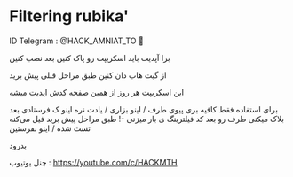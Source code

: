 # Filtering rubika'

ID Telegram : @HACK_AMNIAT_TO
 💜

برا آپدیت باید اسکریپت رو پاک کنین بعد نصب کنین

از گیت هاب دان کنین طبق مراحل قبلی پیش برید

این اسکریپت هر روز از همین صفحه کدش اپدیت میشه

 برای استفاده فقط کافیه بری پیوی طرف / اینو بزاری / یادت نره اینو ک فرستادی 
بعد بلاک میکنی طرف رو بعد کد فیلترینگ ی بار میزنی -!
طبق مراحل پیش برید فیل می‌کنه تست شده
/ اینو بفرستین


بدرود

چنل یوتیوب :
https://youtube.com/c/HACKMTH
